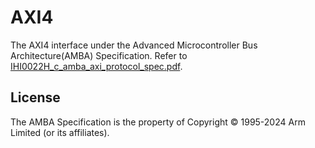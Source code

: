 # AXI4

The AXI4 interface under the Advanced Microcontroller Bus Architecture(AMBA) Specification. Refer to [IHI0022H_c_amba_axi_protocol_spec.pdf](https://developer.arm.com/documentation/ihi0022/hc).

## License

The AMBA Specification is the property of Copyright © 1995-2024 Arm Limited (or its affiliates).